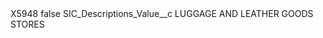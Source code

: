 <?xml version="1.0" encoding="UTF-8"?>
<CustomMetadata xmlns="http://soap.sforce.com/2006/04/metadata" xmlns:xsi="http://www.w3.org/2001/XMLSchema-instance" xmlns:xsd="http://www.w3.org/2001/XMLSchema">
    <label>X5948</label>
    <protected>false</protected>
    <values>
        <field>SIC_Descriptions_Value__c</field>
        <value xsi:type="xsd:string">LUGGAGE AND LEATHER GOODS STORES</value>
    </values>
</CustomMetadata>
